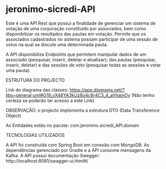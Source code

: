 # jeronimo-sicredi-API

   Este é uma API Rest que possui a finalidade de gerenciar um sistema de votação de uma corporação constituído por associados, bem como disponibilizar os resultados das
pautas em votação. Permite que os associados cadastrados no sistema possam participar de uma sessão de votos na qual se discute uma determinada pauta. 

   A API disponibiliza Endpoints que permitem manipular dados de um associado (pesquisar, inserir, deletar e atualizar); das pautas (pesquisar, inserir, deletar) 
e das sessões de voto (pesquisar todas as sessões e votar uma pauta). 

 

ESTRUTURA DO PROJECTO 

Link do diagrama das classes: https://app.diagrams.net/?libs=general;uml#G19_vX48YA3kUz6o4c8r4C3_4_aVhainOy (Não tenho certeza se poderão ter acesso a este Link)

OBSERVAÇÂO: o projecto implementa a estrutura DTO (Data Transference Object) 

As Entidades estão  no pacote: com.jeronimo.sicredi_API.domain

TECNOLOGIAS UTILIZADOS 

A API foi construída com Spring Boot em conexão com MongoDB. As dependências gerenciado por Gradle e a API consome mensagens da Kafka.
A API possui documentação Swegger: http://localhost:8081/swagger-ui.html#/
